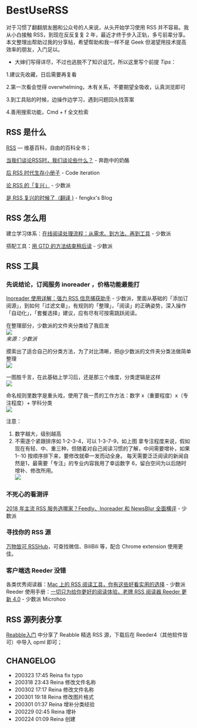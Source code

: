 # BestUseRSS

对于习惯了翻翻朋友圈和公众号的人来说，从头开始学习使用 RSS 并不容易。我从小白接触 RSS，到现在反反复复 2 年，最近才终于步入正轨，多亏前辈分享。本文整理出帮助过我的分享帖，希望帮助和我一样不是 Geek 但渴望用技术提高效率的朋友，入门足以。


* 大婶们写得详尽，不过也逃脱不了知识诅咒，所以这里写个前提 *Tips*：

1.建议先收藏，日后需要再复看

2.第一次看会觉得 overwhelming，木有关系，不要期望全吸收，认真浏览即可

3.到工具贴的时候，边操作边学习，遇到问题回头找答案

4.善用搜索功能，Cmd + f 全文检索


## RSS 是什么
[RSS](https://zh.wikipedia.org/wiki/RSS) — 维基百科，自由的百科全书； 

[当我们谈论RSS时，我们谈论些什么？](https://www.runningcheese.com/rss-feed) - 奔跑中的奶酪

[后 RSS 时代生存小册子](http://hit1024.com/post/2017-12-25) - Code iteration 

[论 RSS 的「复兴」](https://sspai.com/post/43998)  - 少数派

[是 RSS 复兴的时候了（翻译 )](https://www.fengkx.top/post/translation-of-rss-revival/) - fengkx's Blog



## RSS 怎么用

建立学习体系：[在线阅读处理流程：从需求、到方法、再到工具](https://sspai.com/post/36795) - 少数派

搭配工具：[用 GTD 的方法结束稍后读](https://sspai.com/post/33933) - 少数派


## RSS 工具

### 先说结论，订阅服务 inoreader ，价格功能最能打
[Inoreader 使用详解：强力 RSS 信息捕获助手](https://sspai.com/post/58041) - 少数派，里面从基础的「添加订阅源」，到如何「过滤文章」，有规则的「整理」，「阅读」的正确姿势，深入操作「自动化」，「套餐选择」建议，应有尽有可按需跳跃阅读。

在整理部分，少数派的文件夹分类给了我启发  
![](https://tva1.sinaimg.cn/large/00831rSTly1gcdh43eo7yj30oc0gsn1f.jpg)  
*来源：少数派*

摸索出了适合自己的分类方法，为了对比清晰，把@少数派的文件夹分类法做简单整理  
![](https://tva1.sinaimg.cn/large/00831rSTly1gcdruhgvqmj30uw0ka767.jpg)

一图胜千言，在此基础上学习后，还是那三个维度，分类逻辑是这样  
![](https://tva1.sinaimg.cn/large/00831rSTly1gcdrs1v3soj30kg0jw405.jpg)

命名规则里数字是重头戏，使用了我一贯的工作方法：数字 x（重要程度）x（专注程度）+ 学科分类  
![](https://tva1.sinaimg.cn/large/00831rSTly1gcdrphzkxfj30du0h075m.jpg)

注意：
1. 数字越大，级别越高
2. 不需逐个紧跟排序如 1-2-3-4，可以 1-3-7-9，如上图
拿专注程度来说，假如现在有轻、中、重三种，但随着对自己阅读习惯的了解，中间需要增补，如果1-·10 按顺序排下来，要修改就牵一发而动全身。
每天需要泛泛阅读的新闻自然是1，最需要「专注」的专业内容我用了幸运数字 6，留白空间为以后随时增补、修改所用。  
![](https://tva1.sinaimg.cn/large/00831rSTly1gcdrq0zobcj316i0f4q79.jpg)



### 不死心的看测评
[2018 年主流 RSS 服务选哪家？Feedly、Inoreader 和 NewsBlur 全面横评](https://sspai.com/post/44420) - 少数派

### 寻找你的 RSS 源
[万物皆可 RSSHub](https://docs.rsshub.app/)，可查找微信、BiliBili 等，配合 Chrome extension 使用更佳。

### 客户端选 Reeder  没错
各类优秀阅读器：[Mac 上的 RSS 阅读工具，你有这些好看实用的选择](https://sspai.com/post/55050)  - 少数派
Reeder 使用手册：[一切只为给你更好的阅读体验，老牌 RSS 阅读器 Reeder 更新 4.0](https://sspai.com/post/54241)  - 少数派 Microhoo




##  RSS 源列表分享

[Reabble入门](https://reabble.com/help) 中分享了 Reabble 精选 RSS 源，下载后在 Reeder4（其他软件皆可）中导入 opml 即可；


## CHANGELOG
* 200323 17:45 Reina fix typo
* 200318 23:43 Reina 修改文件名称
* 200302 17:17 Reina 修改文件名称
* 200301 19:18 Reina 修改图片格式
* 200301 01:37 Reina 增补分类经验
* 200229 02:45 Reina 增补
* 200224 01:09 Reina 创建

